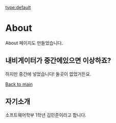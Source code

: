 <type:default>
# About

About 페이지도 만들었습니다.

## 내비게이터가 중간에있으면 이상하죠?

하지만 중간에 넣었습니다! 둘곳이 없었거든요.

[Back to main](./)

## 자기소개
소프트웨어학부 1학년 김민준이라고 합니다.
